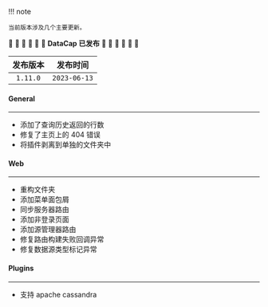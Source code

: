 !!! note

    当前版本涉及几个主要更新。

:tada: :tada: :tada: :tada: :tada: :tada: **DataCap 已发布** :tada: :tada: :tada: :tada: :tada: :tada:

|   发布版本   |     发布时间     |
|:--------:|:------------:|
| `1.11.0` | `2023-06-13` |

#### General

---

- 添加了查询历史返回的行数
- 修复了主页上的 404 错误
- 将插件剥离到单独的文件夹中

#### Web

---

- 重构文件夹
- 添加菜单面包屑
- 同步服务器路由
- 添加非登录页面
- 添加源管理器路由
- 修复路由构建失败回调异常
- 修复数据源类型标记异常

#### Plugins

---

- 支持 apache cassandra
